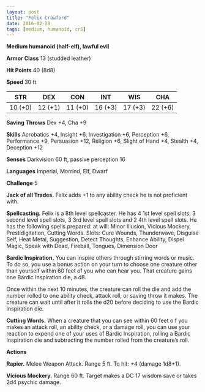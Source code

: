 ```yaml
---
layout: post
title: "Felix Crawford"
date: 2016-02-29
tags: [medium, humanoid, cr5]
---
```


**Medium humanoid (half-elf), lawful evil**

**Armor Class** 13 (studded leather)

**Hit Points** 40 (8d8)

**Speed** 30 ft

|   STR   |   DEX   |   CON   |   INT   |   WIS   |   CHA   |
|:-----:|:-----:|:-----:|:-----:|:-----:|:-----:|
| 10 (+0) | 12 (+1) | 11 (+0) | 16 (+3) | 17 (+3) | 22 (+6) |

**Saving Throws** Dex +4, Cha +9

**Skills** Acrobatics +4, Insight +6, Investigation +6, Perception +6, Performance +9, Persuasion +12, Religion +6, Slight of Hand +4, Stealth +4, Deception +12

**Senses** Darkvision 60 ft, passive perception 16

**Languages** Imperial, Morrind, Elf, Dwarf

**Challenge** 5

**Jack of all Trades.** Felix adds +1 to any ability check he is not proficient with.

**Spellcasting.** Felix is a 8th level spellcaster. He has 4 1st level spell slots, 3 second level spell slots, 3 3rd level spell slots and 2 4th level spell slots. He has the following spells prepared: at will: Minor Illusion, Vicious Mockery, Prestidigitation, Cutting Words. Slots: Cure Wounds, Thunderwave, Disguise Self, Heat Metal, Suggestion, Detect Thoughts, Enhance Ability, Dispel Magic, Speak with Dead, Fireball, Tongues, Dimension Door

**Bardic Inspiration.** You can inspire others through stirring words or music. To do so, you use a bonus action on your turn to choose one creature other than yourself within 60 feet of you who can hear you. That creature gains one Bardic Inspiration die, a d8.

Once within the next 10 minutes, the creature can roll the die and add the number rolled to one ability check, attack roll, or saving throw it makes. The creature can wait until after it rolls the d20 before deciding to use the Bardic Inspiration die.

**Cutting Words.** When a creature that you can see within 60 feet o f you makes an attack roll, an ability check, or a damage roll, you can use your reaction to expend one of your uses of Bardic Inspiration, rolling a Bardic Inspiration die and subtracting the number rolled from the creature’s roll.

**Actions** 

**Rapier.** Melee Weapon Attack. Range 5 ft. To hit: +4 (damage 1d8+1).
      
**Vicious Mockery.** Range 60 ft. Target makes a DC 17 wisdom save or takes 2d4 psychic damage.